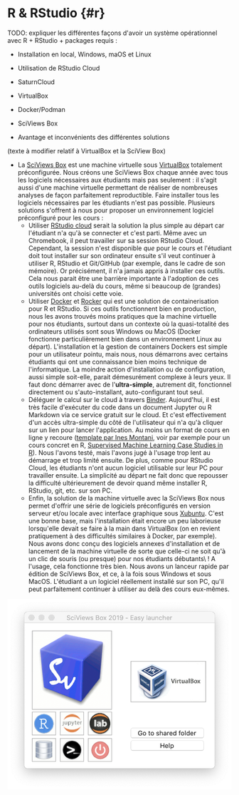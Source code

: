 # R & RStudio {#r}



TODO: expliquer les différentes façons d'avoir un système opérationnel avec R + RStudio + packages requis :

- Installation en local, Windows, maOS et Linux

- Utilisation de RStudio Cloud

- SaturnCloud

- VirtualBox

- Docker/Podman

- SciViews Box

- Avantage et inconvénients des différentes solutions

(texte à modifier relatif à VirtualBox et la SciView Box)

- La [SciViews Box](https://www.sciviews.org/software/svbox/) est une machine virtuelle sous [VirtualBox](https://www.virtualbox.org) totalement préconfigurée. Nous créons une SciViews Box chaque année avec tous les logiciels nécessaires aux étudiants mais pas seulement : il s'agit aussi d'une machine virtuelle permettant de réaliser de nombreuses analyses de façon parfaitement reproductible. Faire installer tous les logiciels nécessaires par les étudiants n'est pas possible. Plusieurs solutions s'offrent à nous pour proposer un environnement logiciel préconfiguré pour les cours :
    * Utiliser [RStudio cloud](https://rstudio.cloud) serait la solution la plus simple au départ car l'étudiant n'a qu'à se connecter et c'est parti. Même avec un Chromebook, il peut travailler sur sa session RStudio Cloud. Cependant, la session n'est disponible *que* pour le cours et l'étudiant doit tout installer sur son ordinateur ensuite s'il veut continuer à utiliser R, RStudio et Git/GitHub (par exemple, dans le cadre de son mémoire). Or précisément, il n'a jamais appris à installer ces outils. Cela nous parait être une barrière importante à l'adoption de ces outils logiciels au-delà du cours, même si beaucoup de (grandes) universités ont choisi cette voie.
    * Utiliser [Docker](https://www.docker.com) et [Rocker](https://github.com/rocker-org/rocker) qui est une solution de containerisation pour R et RStudio. Si ces outils fonctionnent bien en production, nous les avons trouvés moins pratiques que la machine virtuelle pour nos étudiants, surtout dans un contexte où la quasi-totalité des ordinateurs utilisés sont sous Windows ou MacOS (Docker fonctionne particulièrement bien dans un environnement Linux au départ). L'installation et la gestion de containers Dockers est simple pour un utilisateur pointu, mais nous, nous démarrons avec certains étudiants qui ont une connaissance bien moins technique de l'informatique. La moindre action d'installation ou de configuration, aussi simple soit-elle, parait démesurément complexe à leurs yeux. Il faut donc démarrer avec de l'**ultra-simple**, autrement dit, fonctionnel directement ou s'auto-installant, auto-configurant tout seul.
    * Déléguer le calcul sur le cloud à travers [Binder](https://mybinder.org). Aujourd'hui, il est très facile d'exécuter du code dans un document Jupyter ou R Markdown via ce service gratuit sur le cloud. Et c'est effectivement d'un accès ultra-simple du côté de l'utilisateur qui n'a qu'à cliquer sur un lien pour lancer l'application. Au moins un format de cours en ligne y recoure ([template par Ines Montani](https://github.com/ines/course-starter-r), voir par exemple pour un cours concret en R, [Supervised Machine Learning Case Studies in R](https://supervised-ml-course.netlify.app)). Nous l'avons testé, mais l'avons jugé à l'usage trop lent au démarrage et trop limité ensuite. De plus, comme pour RStudio Cloud, les étudiants n'ont aucun logiciel utilisable sur leur PC pour travailler ensuite. La simplicité au départ ne fait donc que repousser la difficulté ultérieurement de devoir quand même installer R, RStudio, git, etc. sur son PC.
    * Enfin, la solution de la machine virtuelle avec la SciViews Box nous permet d'offrir une série de logiciels préconfigurés en version serveur et/ou locale avec interface graphique sous [Xubuntu](https://xubuntu.org). C'est une bonne base, mais l'installation était encore un peu laborieuse lorsqu'elle devait se faire à la main dans VirtualBox (on en revient pratiquement à des difficultés similaires à Docker, par exemple). Nous avons donc conçu des logiciels annexes d'installation et de lancement de la machine virtuelle de sorte que celle-ci ne soit qu'à un clic de souris (ou presque) pour nos étudiants débutants\ ! A l'usage, cela fonctionne très bien. Nous avons un lanceur rapide par édition de SciViews Box, et ce, à la fois sous Windows et sous MacOS. L'étudiant a un logiciel réellement installé sur son PC, qu'il peut parfaitement continuer à utiliser au delà des cours eux-mêmes.

![Lanceur rapide de la SciViews Box 2019](images/general/svbox-launcher.png)
